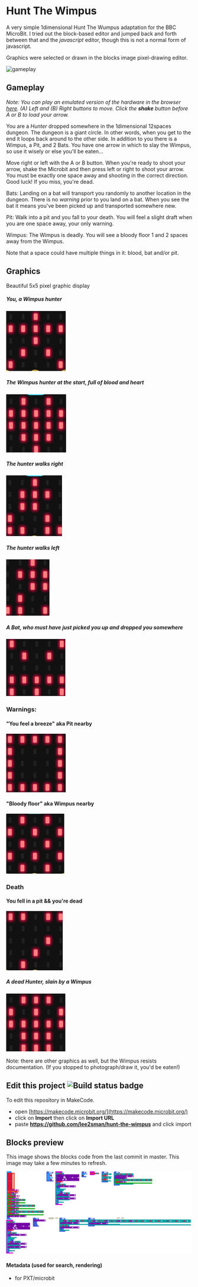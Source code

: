 # Hunt The Wimpus

A very simple 1dimensional Hunt The Wumpus adaptation for the BBC MicroBit. I tried out the block-based editor and jumped back and forth between that and the *javascript* editor, though this is not a normal form of javascript.

Graphics were selected or drawn in the blocks image pixel-drawing editor.

![gameplay](assets/gameplay.gif)

## Gameplay

*Note: You can play an emulated version of the hardware in the browser [here](http://leetusman.com/everyday/125). (A) Left and (B) Right buttons to move. Click the **shake** button before A or B to load your arrow.*

You are a *Hunter* dropped somewhere in the 1dimensional 12spaces dungeon. The dungeon is a giant circle. In other words, when you get to the end it loops back around to the other side. In addition to you there is a Wimpus, a Pit, and 2 Bats. You have one arrow in which to slay the Wimpus, so use it wisely or else you'll be eaten...

Move right or left with the A or B button. When you're ready to shoot your arrow, shake the Microbit and then press left or right to shoot your arrow. You must be exactly one space away and shooting in the correct direction. Good luck! If you miss, you're dead.

Bats: Landing on a bat will transport you randomly to another location in the dungeon. There is no *warning* prior to you land on a bat. When you see the bat it means you've been picked up and transported somewhere new. 

Pit: Walk into a pit and you fall to your death. You will feel a slight draft when you are one space away, your only warning.

Wimpus: The Wimpus is deadly. You will see a bloody floor 1 and 2 spaces away from the Wimpus. 

Note that a space could have multiple things in it: blood, bat and/or pit.

## Graphics

Beautiful 5x5 pixel graphic display

##### You, a Wimpus hunter

![Hunter](assets/wimpus-hunter.png)

##### The Wimpus hunter at the start, full of blood and heart

![hunter's heart](assets/wimpus-heart.png)

##### The hunter walks right

![Hunter walking right](assets/wimpus-right.png)

##### The hunter walks left

![Hunter walking left](assets/wimpus-left.png)

##### A Bat, who must have just picked you up and dropped you somewhere

![Bat](assets/wimpus-bat.png)  

### Warnings:


#### "You feel a breeze" aka Pit nearby

![pit](assets/wimpus-pit.png)

#### "Bloody floor" aka Wimpus nearby

![blood](assets/wimpus-blood.png)

### Death

#### You fell in a pit && you're dead

![fell in a pit](assets/wimpus-fell.png)

##### A dead Hunter, slain by a Wimpus

![dead hunter](assets/wimpus-dead.png)

Note: there are other graphics as well, but the Wimpus resists documentation. (If you stopped to photograph/draw it, you'd be eaten!)


## Edit this project ![Build status badge](https://github.com/lee2sman/hunt-the-wimpus/workflows/MakeCode/badge.svg)

To edit this repository in MakeCode.

* open [https://makecode.microbit.org/](https://makecode.microbit.org/)
* click on **Import** then click on **Import URL**
* paste **https://github.com/lee2sman/hunt-the-wimpus** and click import

## Blocks preview

This image shows the blocks code from the last commit in master.
This image may take a few minutes to refresh.

![A rendered view of the blocks](https://github.com/lee2sman/hunt-the-wimpus/raw/master/.github/makecode/blocks.png)

#### Metadata (used for search, rendering)

* for PXT/microbit
<script src="https://makecode.com/gh-pages-embed.js"></script><script>makeCodeRender("{{ site.makecode.home_url }}", "{{ site.github.owner_name }}/{{ site.github.repository_name }}");</script>
